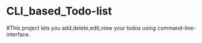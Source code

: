 # CLI_based_Todo-list

#This project lets you add,delete,edit,view your todos using command-line-interface.

